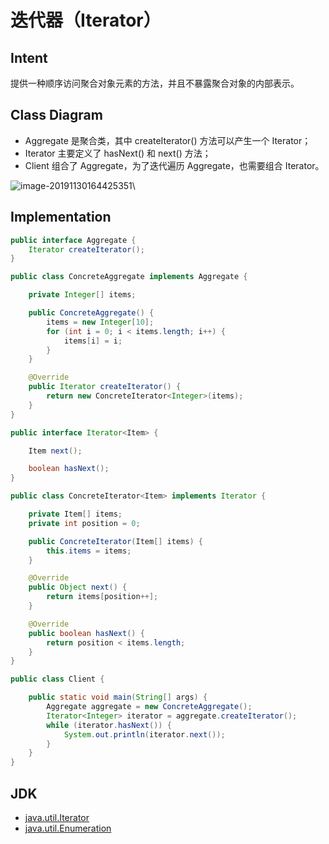 # 迭代器（Iterator）

## Intent

提供一种顺序访问聚合对象元素的方法，并且不暴露聚合对象的内部表示。

## Class Diagram

* Aggregate 是聚合类，其中 createIterator() 方法可以产生一个 Iterator；
* Iterator 主要定义了 hasNext() 和 next() 方法；
* Client 组合了 Aggregate，为了迭代遍历 Aggregate，也需要组合 Iterator。

![image-20191130164425351](https://cs-notes-1256109796.cos.ap-guangzhou.myqcloud.com/image-20201102012333804.png)\


## Implementation

```java
public interface Aggregate {
    Iterator createIterator();
}
```

```java
public class ConcreteAggregate implements Aggregate {

    private Integer[] items;

    public ConcreteAggregate() {
        items = new Integer[10];
        for (int i = 0; i < items.length; i++) {
            items[i] = i;
        }
    }

    @Override
    public Iterator createIterator() {
        return new ConcreteIterator<Integer>(items);
    }
}
```

```java
public interface Iterator<Item> {

    Item next();

    boolean hasNext();
}
```

```java
public class ConcreteIterator<Item> implements Iterator {

    private Item[] items;
    private int position = 0;

    public ConcreteIterator(Item[] items) {
        this.items = items;
    }

    @Override
    public Object next() {
        return items[position++];
    }

    @Override
    public boolean hasNext() {
        return position < items.length;
    }
}
```

```java
public class Client {

    public static void main(String[] args) {
        Aggregate aggregate = new ConcreteAggregate();
        Iterator<Integer> iterator = aggregate.createIterator();
        while (iterator.hasNext()) {
            System.out.println(iterator.next());
        }
    }
}
```

## JDK

* [java.util.Iterator](http://docs.oracle.com/javase/8/docs/api/java/util/Iterator.html)
* [java.util.Enumeration](http://docs.oracle.com/javase/8/docs/api/java/util/Enumeration.html)
